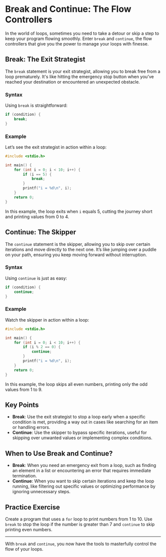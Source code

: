 # Break and Continue: The Flow Controllers

In the world of loops, sometimes you need to take a detour or skip a step to keep your program flowing smoothly. Enter `break` and `continue`, the flow controllers that give you the power to manage your loops with finesse.

## Break: The Exit Strategist

The `break` statement is your exit strategist, allowing you to break free from a loop prematurely. It's like hitting the emergency stop button when you’ve reached your destination or encountered an unexpected obstacle.

### Syntax

Using `break` is straightforward:

```c
if (condition) {
    break;
}
```

### Example

Let’s see the exit strategist in action within a loop:

```c
#include <stdio.h>

int main() {
    for (int i = 0; i < 10; i++) {
        if (i == 5) {
            break;
        }
        printf("i = %d\n", i);
    }
    return 0;
}
```

In this example, the loop exits when `i` equals 5, cutting the journey short and printing values from 0 to 4.

## Continue: The Skipper

The `continue` statement is the skipper, allowing you to skip over certain iterations and move directly to the next one. It’s like jumping over a puddle on your path, ensuring you keep moving forward without interruption.

### Syntax

Using `continue` is just as easy:

```c
if (condition) {
    continue;
}
```

### Example

Watch the skipper in action within a loop:

```c
#include <stdio.h>

int main() {
    for (int i = 0; i < 10; i++) {
        if (i % 2 == 0) {
            continue;
        }
        printf("i = %d\n", i);
    }
    return 0;
}
```

In this example, the loop skips all even numbers, printing only the odd values from 1 to 9.

## Key Points

- **Break**: Use the exit strategist to stop a loop early when a specific condition is met, providing a way out in cases like searching for an item or handling errors.
- **Continue**: Use the skipper to bypass specific iterations, useful for skipping over unwanted values or implementing complex conditions.

## When to Use Break and Continue?

- **Break**: When you need an emergency exit from a loop, such as finding an element in a list or encountering an error that requires immediate termination.
- **Continue**: When you want to skip certain iterations and keep the loop running, like filtering out specific values or optimizing performance by ignoring unnecessary steps.

## Practice Exercise

Create a program that uses a `for` loop to print numbers from 1 to 10. Use `break` to stop the loop if the number is greater than 7 and `continue` to skip printing even numbers.

---

With `break` and `continue`, you now have the tools to masterfully control the flow of your loops.